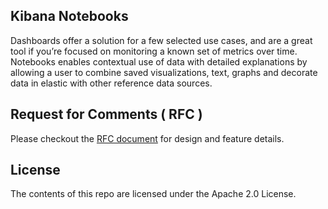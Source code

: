 ## Kibana Notebooks

Dashboards offer a solution for a few selected use cases, and are a great tool if you’re focused on monitoring a known set of metrics over time. Notebooks enables contextual use of data with detailed explanations by allowing a user to combine saved visualizations, text, graphs and decorate data in elastic with other reference data sources.

## Request for Comments ( RFC )

Please checkout the [RFC document](docs/dev/Kibana-Notebooks-Design-Proposal.md) for design and feature details.

## License

The contents of this repo are licensed under the Apache 2.0 License.


